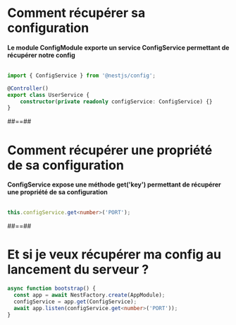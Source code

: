 <!-- .slide: class="with-code inconsolata" -->
# Comment récupérer sa configuration 
**Le module ConfigModule exporte un service ConfigService permettant de récupérer notre config** <br/><br/>

```typescript
import { ConfigService } from '@nestjs/config';

@Controller()
export class UserService {
    constructor(private readonly configService: ConfigService) {}
}
```
<!-- .element: class="big-code" -->

##==##

<!-- .slide: class="with-code inconsolata" -->
# Comment récupérer une propriété de sa configuration

**ConfigService expose une méthode get<T>('key') permettant de récupérer une propriété de sa configuration** <br/><br/>

```typescript
this.configService.get<number>('PORT');
```
<!-- .element: class="big-code" -->

##==##

<!-- .slide: class="with-code inconsolata" -->
# Et si je veux récupérer ma config au lancement du serveur ?
```typescript
async function bootstrap() {
  const app = await NestFactory.create(AppModule);
  configService = app.get(ConfigService);
  await app.listen(configService.get<number>('PORT'));
}
```
<!-- .element: class="big-code" -->
